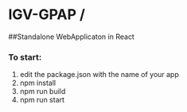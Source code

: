 # IGV-GPAP / 
##Standalone WebApplicaton in React


### To start:
  
  1. edit the package.json with the name of your app
  2. npm install
  3. npm run build
  4. npm run start
 
